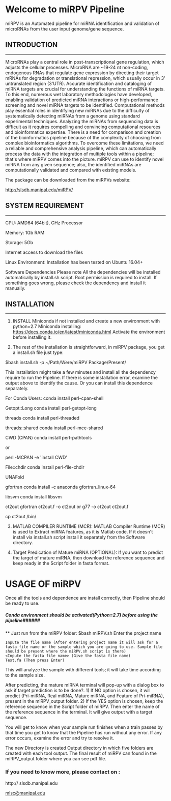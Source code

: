 # Welcome to miRPV Pipeline

miRPV is an Automated pipeline for miRNA identification and validation of microRNAs from the user input genome/gene sequence.

## INTRODUCTION

----------------------------------------------------------------------------------------------

MicroRNAs play a central role in post-transcriptional gene regulation, which adjusts the cellular processes. MicroRNA are ~19-24 nt non-coding, endogenous RNAs that regulate gene expression by directing their target mRNAs for degradation or translational repression, which usually occur in 3' untranslated region (3'UTR). Accurate identification and cataloging of miRNA targets are crucial for understanding the functions of miRNA targets. To this end, numerous wet laboratory methodologies have developed, enabling validation of predicted miRNA interactions or high-performance screening and novel miRNA targets to be identified. Computational methods play essential roles in identifying new miRNAs due to the difficulty of systematically detecting miRNAs from a genome using standard experimental techniques. Analyzing the miRNAs from sequencing data is difficult as it requires compelling and convincing computational resources and bioinformatics expertise. There is a need for comparison and creation of the bioinformatics pipeline because of the complexity of choosing from complex bioinformatics algorithms. To overcome these limitations, we need a reliable and comprehensive analysis pipeline, which can automatically process the data with the integration of multiple tools within a pipeline; that's where miRPV comes into the picture. miRPV can use to identify novel miRNA from any given sequence; also, the identified miRNAs are computationally validated and compared with existing models.

The package can be downloaded from the miRPVs website:

http://slsdb.manipal.edu/miRPV/

## SYSTEM REQUIREMENT

----------------------------------------------------------------------------------------------

CPU: AMD64 (64bit), GHz Processor

Memory: 1Gb RAM

Storage: 5Gb

Internet access to download the files

Linux Environment: Installation has been tested on Ubuntu 16.04+

Software Dependencies Please note All the dependencies will be installed automatically by install.sh script. Root permission is required to install. If something goes wrong, please check the dependency and install it manually.


## INSTALLATION

----------------------------------------------------------------------------------------------

1) INSTALL Miniconda if not installed and create a new environment with python=2.7
Miniconda installing: https://docs.conda.io/en/latest/miniconda.html
Activate the environment before installing it.

2) The rest of the installation is straightforward, in miRPV package, you get a install.sh file just type:

$bash install.sh -p ~/Path/Were/miRPV Package/Present/

This installation might take a few minutes and install all the dependency require to run the Pipeline. If there is some installation error, examine the output above to identify the cause. Or you can install this dependence separately.

For Conda Users:
conda install perl-cpan-shell

Getopt::Long conda install perl-getopt-long

threads conda install perl-threaded

threads::shared conda install perl-mce-shared

CWD (CPAN) conda install perl-pathtools

or

perl -MCPAN -e 'install CWD'

File::chdir conda install perl-file-chdir

UNAFold

gfortran conda install -c anaconda gfortran_linux-64

libsvm conda install libsvm

ct2out gfortran ct2out.f -o ct2out or g77 -o ct2out ct2out.f

cp ct2out /bin/

3) MATLAB COMPILER RUNTIME (MCR):
MATLAB Compiler Runtime (MCR) is used to Extract miRNA features, as it is Matlab code. If it doesn't install via install.sh script install it separately from the Software directory.

4) Target Predication of Mature miRNA (OPTIONAL):
If you want to predict the target of mature miRNA, then download the reference sequence and keep ready in the Script folder in fasta format.

# USAGE OF miRPV

Once all the tools and dependence are install correctly, then Pipeline should be ready to use.

##### Conda environment should be activated(Python=2.7) before using the pipeline######

** Just run from the miRPV folder:
$bash miRPV.sh 
	Enter the project name
	
	Inpute the file name (After entering project name it will ask for a fasta file name or the sample which you are going to use. Sample file should be present where the miRPV.sh script is there)
	<Inpute the fasta file name> (Give the fasta file name)
	Test.fa (Then press Enter)

This will analyze the sample with different tools; it will take time according to the sample size.

After predicting, the mature miRNA terminal will pop-up with a dialog box to ask if target prediction is to be done?.
	1) If NO option is chosen, it will predict (Pri-miRNA, Real miRNA, Mature miRNA, and Feature of Pri-miRNA), present in the miRPV_output folder.
	2) If the YES option is chosen, keep the reference sequence in the Script folder of miRPV. Then enter the name of the reference sequence in the terminal. It will give output with a target sequence.

You will get to know when your sample run finishes when a train passes by that time you get to know that the Pipeline has run without any error. If any error occurs, examine the error and try to resolve it.

The new Directory is created Output directory in which five folders are created with each tool output. The final result of miRPV can found in the miRPV_output folder where you can see pdf file.

### If you need to know more, please contact on :

http:// slsdb.manipal.edu

mlsc@manipal.edu
